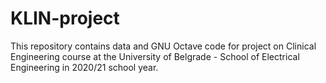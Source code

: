 # KLIN-project
This repository contains data and GNU Octave code for project on Clinical Engineering course at the University of Belgrade - School of Electrical Engineering in 2020/21 school year.
